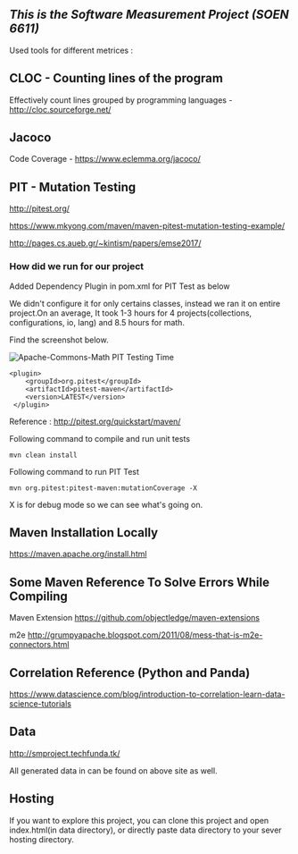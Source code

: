## *This is the Software Measurement Project (SOEN 6611)*

Used tools for different metrices :

## CLOC - Counting lines of the program 

Effectively count lines grouped by programming languages - http://cloc.sourceforge.net/

## Jacoco 

Code Coverage - https://www.eclemma.org/jacoco/

## PIT - Mutation Testing 

http://pitest.org/

https://www.mkyong.com/maven/maven-pitest-mutation-testing-example/

http://pages.cs.aueb.gr/~kintism/papers/emse2017/

### How did we run for our project

Added Dependency Plugin in pom.xml for PIT Test as below

We didn't configure it for only certains classes, instead we ran it on entire project.On an average, It took 1-3 hours for 4 projects(collections, configurations, io, lang) and 8.5 hours for math.

Find the screenshot below.

![Apache-Commons-Math PIT Testing Time](https://raw.githubusercontent.com/niravjdn/Software-Measurement-Project/master/assets/math-pit-testing.jpg)

```
<plugin>
    <groupId>org.pitest</groupId>
    <artifactId>pitest-maven</artifactId>
    <version>LATEST</version>
 </plugin>
```
Reference : http://pitest.org/quickstart/maven/

Following command to compile and run unit tests

```
mvn clean install
```

Following command to run PIT Test

```
mvn org.pitest:pitest-maven:mutationCoverage -X
```

X is for debug mode so we can see what's going on.

## Maven Installation Locally

https://maven.apache.org/install.html

## Some Maven Reference To Solve Errors While Compiling

Maven  Extension
https://github.com/objectledge/maven-extensions

m2e
http://grumpyapache.blogspot.com/2011/08/mess-that-is-m2e-connectors.html

## Correlation Reference (Python and Panda)

https://www.datascience.com/blog/introduction-to-correlation-learn-data-science-tutorials

## Data

http://smproject.techfunda.tk/

All generated data in can be found on above site as well.

## Hosting

If you want to explore this project, you can clone this project and open index.html(in data directory), or directly paste data directory to your sever hosting directory.
